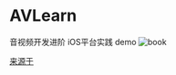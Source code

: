 # AVLearn
音视频开发进阶 iOS平台实践 demo
![book](https://bkimg.cdn.bcebos.com/pic/574e9258d109b3de9c826ef502f47b81800a19d8e650?x-bce-process=image/watermark,image_d2F0ZXIvYmFpa2UxMTY=,g_7,xp_5,yp_5/format,f_auto)



[来源于](https://github.com/zhanxiaokai)
